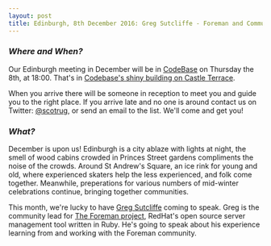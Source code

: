```yaml
---
layout: post
title: Edinburgh, 8th December 2016: Greg Sutcliffe - Foreman and Community
---
```


### *Where and When?*

Our Edinburgh meeting in December will be in <a href="http://www.thisiscodebase.com/">CodeBase</a> on Thursday the 8th, at 18:00. That's in <a href="http://www.openstreetmap.org/node/2622756843#map=18/55.94652/-3.20081&layers=C">Codebase's shiny building on Castle Terrace</a>.

When you arrive there will be someone in reception to meet you and guide you to the right place. If you arrive late and no one is around contact us on Twitter: <a href="https://twitter.com/scotrug">@scotrug</a>, or send an email to the list. We'll come and get you!

### *What?*

December is upon us! Edinburgh is a city ablaze with lights at night, the smell of wood cabins crowded in Princes Street gardens compliments the noise of the crowds. Around St Andrew's Square, an ice rink for young and old, where experienced skaters help the less experienced, and folk come together. Meanwhile, preperations for various numbers of mid-winter celebrations continue, bringing together communities.

This month, we're lucky to have <a href="https://twitter.com/Gwmngilfen">Greg Sutcliffe</a> coming to speak. Greg is the community lead for <a href="https://theforeman.org/">The Foreman project</a>, RedHat's open source server management tool written in Ruby. He's going to speak about his experience learning from and working with the Foreman community.
